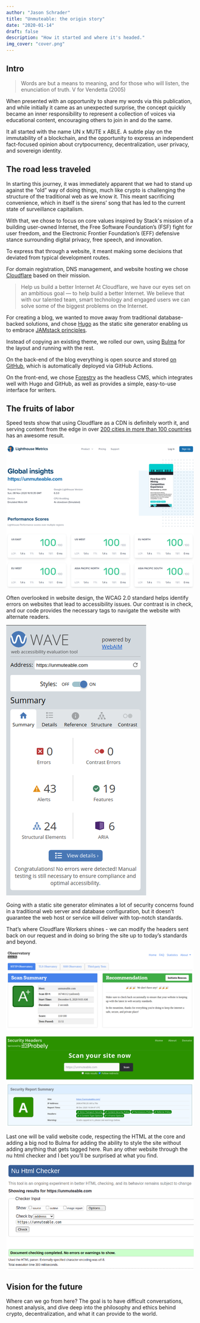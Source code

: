 ```yaml
---
author: "Jason Schrader"
title: "Unmuteable: the origin story"
date: "2020-01-14"
draft: false
description: "How it started and where it's headed."
img_cover: "cover.png"
---
```


## Intro

> Words are but a means to meaning, and for those who will listen, the enunciation of truth.
> V for Vendetta (2005)

When presented with an opportunity to share my words via this publication, and while initially it came as an unexpected surprise, the concept quickly became an inner responsibility to represent a collection of voices via educational content, encouraging others to join in and do the same.

It all started with the name UN x MUTE x ABLE. A subtle play on the immutability of a blockchain, and the opportunity to express an independent fact-focused opinion about crytpocurrency, decentralization, user privacy, and sovereign identity.

## The road less traveled

In starting this journey, it was immediately apparent that we had to stand up against the “old” way of doing things, much like crypto is challenging the structure of the traditional web as we know it. This meant sacrificing convenience, which in itself is the sirens’ song that has led to the current state of surveillance capitalism.

With that, we chose to focus on core values inspired by Stack's mission of a building user-owned Internet, the Free Software Foundation’s (FSF) fight for user freedom, and the Electronic Frontier Foundation’s (EFF) defensive stance surrounding digital privacy, free speech, and innovation.

To express that through a website, it meant making some decisions that deviated from typical development routes.

For domain registration, DNS management, and website hosting we chose [Cloudflare](https://www.cloudflare.com/) based on their mission.

> Help us build a better Internet
> At Cloudflare, we have our eyes set on an ambitious goal — to help build a better Internet. We believe that with our talented team, smart technology and engaged users we can solve some of the biggest problems on the Internet.

For creating a blog, we wanted to move away from traditional database-backed solutions, and chose [Hugo](https://gohugo.io) as the static site generator enabling us to embrace [JAMstack principles](https://jamstack.org/why-jamstack/).

Instead of copying an existing theme, we rolled our own, using [Bulma](https://bulma.io) for the layout and running with the rest.

On the back-end of the blog everything is open source and stored [on GitHub](https://github.com/AbsorbingChaos/unmuteable-com), which is automatically deployed via GitHub Actions.

On the front-end, we chose [Forestry](https://forestry.io) as the headless CMS, which integrates well with Hugo and GitHub, as well as provides a simple, easy-to-use interface for writers.

## The fruits of labor

Speed tests show that using Cloudflare as a CDN is definitely worth it, and serving content from the edge in over [200 cities in more than 100 countries](https://www.cloudflare.com/network/) has an awesome result.

![The website is FAST](lighthouse.png)

Often overlooked in website design, the WCAG 2.0 standard helps identify errors on websites that lead to accessibility issues. Our contrast is in check, and our code provides the necessary tags to navigate the website with alternate readers.

![The website is ACCESSIBLE](wave.png)

Going with a static site generator eliminates a lot of security concerns found in a traditional web server and database configuration, but it doesn’t guarantee the web host or service will deliver with top-notch standards.

That’s where Cloudflare Workers shines - we can modify the headers sent back on our request and in doing so bring the site up to today’s standards and beyond.

![The website is SECURE (110/100!)](mozilla-observatory.png)

![The website is SECURE (worth saying again!)](security-headers.png)

Last one will be valid website code, respecting the HTML at the core and adding a big nod to Bulma for adding the ability to style the site without adding anything that gets tagged here. Run any other website through the nu html checker and I bet you’ll be surprised at what you find.

![The website code is VALID](nu-html.png)

## Vision for the future

Where can we go from here? The goal is to have difficult conversations, honest analysis, and dive deep into the philosophy and ethics behind crypto, decentralization, and what it can provide to the world.
